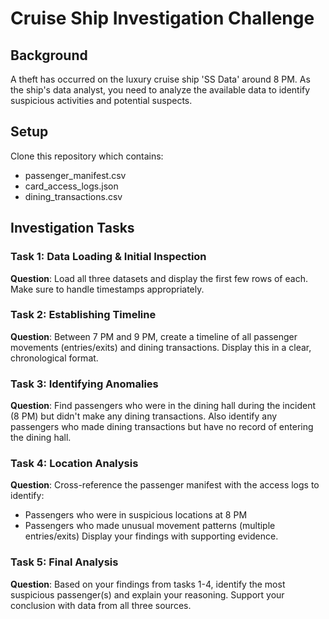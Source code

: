 # Cruise Ship Investigation Challenge

## Background
A theft has occurred on the luxury cruise ship 'SS Data' around 8 PM. As the ship's data analyst, you need to analyze the available data to identify suspicious activities and potential suspects.

## Setup
Clone this repository which contains:
- passenger_manifest.csv
- card_access_logs.json
- dining_transactions.csv

## Investigation Tasks

### Task 1: Data Loading & Initial Inspection
**Question**: Load all three datasets and display the first few rows of each. Make sure to handle timestamps appropriately.


### Task 2: Establishing Timeline
**Question**: Between 7 PM and 9 PM, create a timeline of all passenger movements (entries/exits) and dining transactions. Display this in a clear, chronological format.


### Task 3: Identifying Anomalies
**Question**: Find passengers who were in the dining hall during the incident (8 PM) but didn't make any dining transactions. Also identify any passengers who made dining transactions but have no record of entering the dining hall.


### Task 4: Location Analysis
**Question**: Cross-reference the passenger manifest with the access logs to identify:
- Passengers who were in suspicious locations at 8 PM
- Passengers who made unusual movement patterns (multiple entries/exits)
Display your findings with supporting evidence.


### Task 5: Final Analysis
**Question**: Based on your findings from tasks 1-4, identify the most suspicious passenger(s) and explain your reasoning. Support your conclusion with data from all three sources.
